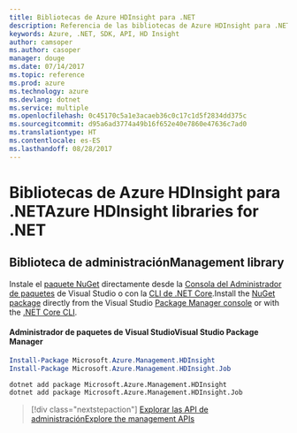 ```yaml
---
title: Bibliotecas de Azure HDInsight para .NET
description: Referencia de las bibliotecas de Azure HDInsight para .NET
keywords: Azure, .NET, SDK, API, HD Insight
author: camsoper
ms.author: casoper
manager: douge
ms.date: 07/14/2017
ms.topic: reference
ms.prod: azure
ms.technology: azure
ms.devlang: dotnet
ms.service: multiple
ms.openlocfilehash: 0c45170c5a1e3acaeb36c0c17c1d5f2834dd375c
ms.sourcegitcommit: d95a6ad3774a49b16f652e40e7860e47636c7ad0
ms.translationtype: HT
ms.contentlocale: es-ES
ms.lasthandoff: 08/28/2017
---
```

# <a name="azure-hdinsight-libraries-for-net"></a><span data-ttu-id="4e28a-104">Bibliotecas de Azure HDInsight para .NET</span><span class="sxs-lookup"><span data-stu-id="4e28a-104">Azure HDInsight libraries for .NET</span></span>

## <a name="management-library"></a><span data-ttu-id="4e28a-105">Biblioteca de administración</span><span class="sxs-lookup"><span data-stu-id="4e28a-105">Management library</span></span>

<span data-ttu-id="4e28a-106">Instale el [paquete NuGet](https://www.nuget.org/packages/Microsoft.Azure.Management.HDInsight) directamente desde la [Consola del Administrador de paquetes][PackageManager] de Visual Studio o con la [CLI de .NET Core][DotNetCLI].</span><span class="sxs-lookup"><span data-stu-id="4e28a-106">Install the [NuGet package](https://www.nuget.org/packages/Microsoft.Azure.Management.HDInsight) directly from the Visual Studio [Package Manager console][PackageManager] or with the [.NET Core CLI][DotNetCLI].</span></span>

#### <a name="visual-studio-package-manager"></a><span data-ttu-id="4e28a-107">Administrador de paquetes de Visual Studio</span><span class="sxs-lookup"><span data-stu-id="4e28a-107">Visual Studio Package Manager</span></span>

```powershell
Install-Package Microsoft.Azure.Management.HDInsight
Install-Package Microsoft.Azure.Management.HDInsight.Job
```

```bash
dotnet add package Microsoft.Azure.Management.HDInsight
dotnet add package Microsoft.Azure.Management.HDInsight.Job
```

> [!div class="nextstepaction"]
> [<span data-ttu-id="4e28a-108">Explorar las API de administración</span><span class="sxs-lookup"><span data-stu-id="4e28a-108">Explore the management APIs</span></span>](/dotnet/api/overview/azure/hdinsights/management)

[PackageManager]: https://docs.microsoft.com/nuget/tools/package-manager-console
[DotNetCLI]: https://docs.microsoft.com/en-us/dotnet/core/tools/dotnet-add-package
